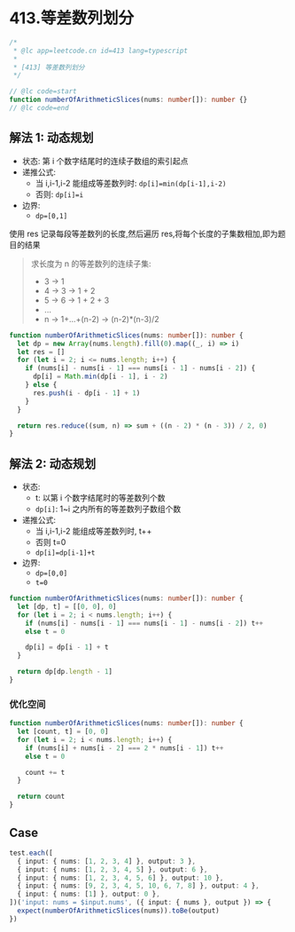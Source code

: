 # 413.等差数列划分

```ts
/*
 * @lc app=leetcode.cn id=413 lang=typescript
 *
 * [413] 等差数列划分
 */

// @lc code=start
function numberOfArithmeticSlices(nums: number[]): number {}
// @lc code=end
```

## 解法 1: 动态规划

- 状态: 第 i 个数字结尾时的连续子数组的索引起点
- 递推公式:
  - 当 i,i-1,i-2 能组成等差数列时: `dp[i]=min(dp[i-1],i-2)`
  - 否则: `dp[i]=i`
- 边界:
  - `dp=[0,1]`

使用 res 记录每段等差数列的长度,然后遍历 res,将每个长度的子集数相加,即为题目的结果

> 求长度为 n 的等差数列的连续子集:
>
> - 3 -> 1
> - 4 -> 3 -> 1 + 2
> - 5 -> 6 -> 1 + 2 + 3
> - ...
> - n -> 1+...+(n-2) -> (n-2)\*(n-3)/2

```ts
function numberOfArithmeticSlices(nums: number[]): number {
  let dp = new Array(nums.length).fill(0).map((_, i) => i)
  let res = []
  for (let i = 2; i <= nums.length; i++) {
    if (nums[i] - nums[i - 1] === nums[i - 1] - nums[i - 2]) {
      dp[i] = Math.min(dp[i - 1], i - 2)
    } else {
      res.push(i - dp[i - 1] + 1)
    }
  }

  return res.reduce((sum, n) => sum + ((n - 2) * (n - 3)) / 2, 0)
}
```

## 解法 2: 动态规划

- 状态:
  - t: 以第 i 个数字结尾时的等差数列个数
  - `dp[i]`: 1~i 之内所有的等差数列子数组个数
- 递推公式:
  - 当 i,i-1,i-2 能组成等差数列时, t++
  - 否则 t=0
  - `dp[i]=dp[i-1]+t`
- 边界:
  - `dp=[0,0]`
  - `t=0`

```ts
function numberOfArithmeticSlices(nums: number[]): number {
  let [dp, t] = [[0, 0], 0]
  for (let i = 2; i < nums.length; i++) {
    if (nums[i] - nums[i - 1] === nums[i - 1] - nums[i - 2]) t++
    else t = 0

    dp[i] = dp[i - 1] + t
  }

  return dp[dp.length - 1]
}
```

### 优化空间

```ts
function numberOfArithmeticSlices(nums: number[]): number {
  let [count, t] = [0, 0]
  for (let i = 2; i < nums.length; i++) {
    if (nums[i] + nums[i - 2] === 2 * nums[i - 1]) t++
    else t = 0

    count += t
  }

  return count
}
```

## Case

```ts
test.each([
  { input: { nums: [1, 2, 3, 4] }, output: 3 },
  { input: { nums: [1, 2, 3, 4, 5] }, output: 6 },
  { input: { nums: [1, 2, 3, 4, 5, 6] }, output: 10 },
  { input: { nums: [9, 2, 3, 4, 5, 10, 6, 7, 8] }, output: 4 },
  { input: { nums: [1] }, output: 0 },
])('input: nums = $input.nums', ({ input: { nums }, output }) => {
  expect(numberOfArithmeticSlices(nums)).toBe(output)
})
```
